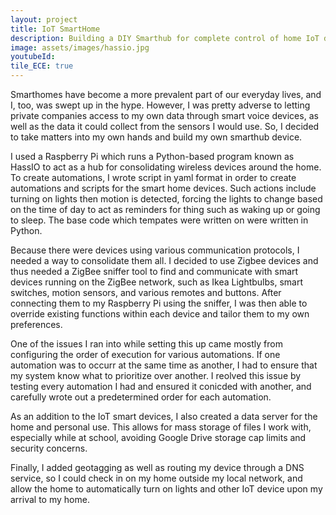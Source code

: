 ```yaml
---
layout: project
title: IoT SmartHome
description: Building a DIY Smarthub for complete control of home IoT devices.
image: assets/images/hassio.jpg
youtubeId: 
tile_ECE: true
---
```


Smarthomes have become a more prevalent part of our everyday lives, and I, too, was swept up in the hype. However, I was pretty adverse to letting private companies access to my own data through smart voice devices, as well as the data it could collect from the sensors I would use. So,
I decided to take matters into my own hands and build my own smarthub device. 

I used a Raspberry Pi which runs a Python-based program known as HassIO to act as a hub for consolidating wireless devices around the home. 
To create automations, I wrote script in yaml format in order to create automations and scripts for the smart home devices. Such actions include turning on lights then motion is detected, forcing the lights to change based on the time of day to act as reminders for thing such as waking up or going to sleep. 
The base code which tempates were written on were written in Python. 


Because there were devices using various communication protocols, I needed a way to consolidate them all. I decided to use Zigbee devices and thus needed a ZigBee sniffer tool to find and communicate with smart devices running on the ZigBee network, such as Ikea Lightbulbs, smart switches, motion sensors, and various remotes and buttons.
After connecting them to my Raspberry Pi using the sniffer, I was then able to override existing functions within each device and tailor them to my own preferences.

One of the issues I ran into while setting this up came mostly from configuring the order of execution for various automations. If one automation was to occurr at the same time as another, I had to ensure that my system know what to prioritize over another. 
I reolved this issue by testing every automation I had and ensured it conicded with another, and carefully wrote out a predetermined order for each automation.

As an addition to the IoT smart devices, I also created a data server for the home and personal use. This allows for mass storage of files I work with, especially while at school, avoiding Google Drive storage cap limits and security concerns.

Finally, I added geotagging as well as routing my device through a DNS service, so I could check in on my home outside my local network, and allow the home to automatically turn on lights and other IoT device upon my arrival to my home.

